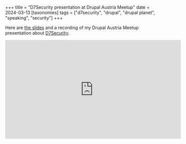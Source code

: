 +++
title = "D7Security presentation at Drupal Austria Meetup"
date = 2024-03-13
[taxonomies]
tags = ["d7security", "drupal", "drupal planet", "speaking", "security"]
+++

Here are [the slides](d7security-drupal-austria-2024.pdf) and a recording of my Drupal Austria Meetup presentation about [D7Security](https://www.d7security.org).

<iframe width="560" height="315" src="https://www.youtube.com/embed/1vLU1Eo0Tkk?si=ooNMcTeensXmMNom" title="YouTube video player" frameborder="0" allow="accelerometer; autoplay; clipboard-write; encrypted-media; gyroscope; picture-in-picture; web-share" allowfullscreen></iframe>

<!-- more -->
